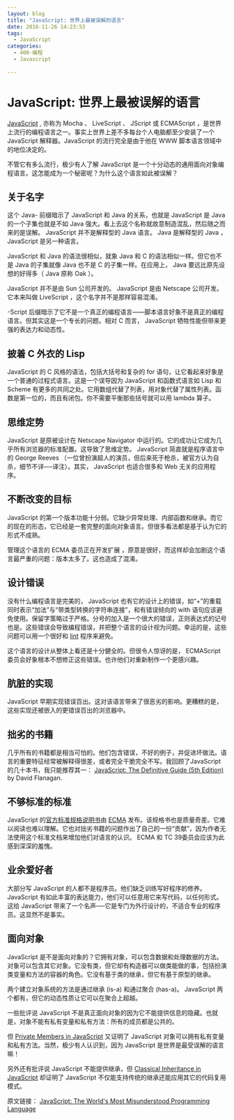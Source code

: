 ```yaml
---
layout: blog
title: "JavaScript: 世界上最被误解的语言"
date: 2016-11-26 14:23:53
tags: 
  - JavaScript
categories: 
  - 400-编程
  - Javascript
  
---
```


# JavaScript: 世界上最被误解的语言


[JavaScript](http://www.crockford.com/javascript) , 亦称为 Mocha 、 LiveScript 、 JScript 或 ECMAScript ，是世界上流行的编程语言之一。事实上世界上差不多每台个人电脑都至少安装了一个 JavaScript 解释器。JavaScript 的流行完全是由于他在 WWW 脚本语言领域中的地位决定的。

不管它有多么流行，极少有人了解 JavaScript 是一个十分动态的通用面向对象编程语言。这怎能成为一个秘密呢？为什么这个语言如此被误解？

## 关于名字

这个 Java- 前缀暗示了 JavaScript 和 Java 的关系，也就是 JavaScript 是 Java 的一个子集也就是不如 Java 强大。看上去这个名称就故意制造混乱，然后随之而来的是误解。 JavaScript 并不是解释型的 Java 语言。 Java 是解释型的 Java ， JavaScript 是另一种语言。

JavaScript 和 Java 的语法很相似，就象 Java 和 C 的语法相似一样。但它也不是 Java 的子集就像 Java 也不是 C 的子集一样。在应用上， Java 要远比原先设想的好得多（ Java 原称 Oak ）。

JavaScript 并不是由 Sun 公司开发的。 JavaScript 是由 Netscape 公司开发。它本来叫做 LiveScript ，这个名字并不是那样容易混淆。

-Script 后缀暗示了它不是一个真正的编程语言——脚本语言好象不是真正的编程语言。但其实这是一个专长的问题。相对 C 而言， JavaScript 牺牲性能但带来更强的表达力和动态性。

<!-- more -->

## 披着 C 外衣的 Lisp

JavaScript 的 C 风格的语法，包括大括号和复杂的 for  语句，让它看起来好象是一个普通的过程式语言。这是一个误导因为 JavaScript 和函数式语言如 Lisp 和 Scheme 有更多的共同之处。它用数组代替了列表，用对象代替了属性列表。函数是第一位的，而且有闭包。你不需要平衡那些括号就可以用 lambda 算子。

## 思维定势

JavaScript 是原被设计在 Netscape Navigator 中运行的。它的成功让它成为几乎所有浏览器的标准配置。这导致了思维定势。 JavaScript 简直就是程序语言中的 George  Reeves （一位曾扮演超人的演员，但后来死于枪杀，被官方认为自杀，细节不详──译注）。其实， JavaScript 也适合很多和 Web 无关的应用程序。

## 不断改变的目标

JavaScript 的第一个版本功能十分弱。它缺少异常处理、内部函数和继承。而它的现在的形态，它已经是一套完整的面向对象语言。但很多看法都是基于认为它的形式不成熟。

管理这个语言的 ECMA 委员正在开发扩展 ，原意是很好，而这样却会加剧这个语言最严重的问题：版本太多了。这也造成了混淆。

## 设计错误

没有什么编程语言是完美的， JavaScript 也有它的设计上的错误，如“+”的重载同时表示“加法”与“带类型转换的字符串连接”，和有错误倾向的 with 语句应该避免使用。保留字策略过于严格。分号的加入是一个很大的错误，正则表达式的记号也是。这些错误会导致编程错误，并把整个语言的设计视为问题。幸运的是，这些问题可以用一个很好和 [lint](http://www.jslint.com/) 程序来避免。

这个语言的设计从整体上看还是十分健全的。但很令人惊讶的是， ECMAScript 委员会好象根本不想修正这些错误。也许他们对重新制作一个更感兴趣。

## 肮脏的实现

JavaScript 早期实现错误百出。这对该语言带来了很恶劣的影响。更糟糕的是，这些实现还被嵌入的更错误百出的浏览器中。

## 拙劣的书籍

几乎所有的书籍都是相当可怕的。他们包含错误，不好的例子，并促进坏做法。语言的重要特征经常被解释得很差，或者完全干脆完全不写。我回顾了JavaScript的几十本书，我只能推荐其一： [JavaScript: The Definitive Guide (5th Edition)](http://www.amazon.com/exec/obidos/ASIN/0596101996/wrrrldwideweb) by David Flanagan. 

## 不够标准的标准

JavaScript 的[官方标准规格说明书](http://www.ecma-international.org/publications/standards/Ecma-262.htm)由 [ECMA](http://www.ecma-international.org/) 发布。该规格书也是质量奇差。它难以阅读也难以理解。它也对拙劣书籍的问题作出了自己的一份“贡献”，因为作者无法使用这个标准文档来增加他们对语言的认识。 ECMA 和 TC 39委员会应该为此感到深深的羞愧。

## 业余爱好者

大部分写 JavaScript 的人都不是程序员。他们缺乏训练写好程序的修养。 JavaScript 有如此丰富的表达能力，他们可以任意用它来写代码，以任何形式。这给 JavaScript 带来了一个名声──它是专门为外行设计的，不适合专业的程序员。这显然不是事实。

## 面向对象

JavaScript 是不是面向对象的？它拥有对象，可以包含数据和处理数据的方法。对象可以包含其它对象。它没有类，但它却有构造器可以做类能做的事，包括扮演类变量和方法的容器的角色。它没有基于类的继承，但它有基于原型的继承。

两个建立对象系统的方法是通过继承 (is-a) 和通过聚合 (has-a)。 JavaScript 两个都有，但它的动态性质让它可以在聚合上超越。

一些批评说 JavaScript 不是真正面向对象的因为它不能提供信息的隐藏。也就是，对象不能有私有变量和私有方法：所有的成员都是公共的。

但 [Private Members in JavaScript](http://www.crockford.com/javascript/private.html) 又证明了 JavaScript 对象可以拥有私有变量和私有方法。当然，极少有人认识到，因为 JavaScript 是世界是最受误解的语言嘛！

另外还有批评说 JavaScript 不能提供继承，但 [Classical Inheritance in JavaScript](http://javascript.crockford.com/inheritance.html) 却证明了 JavaScript 不仅能支持传统的继承还能应用其它的代码复用模式。


原文链接： [JavaScript: The World's Most Misunderstood Programming Language](http://javascript.crockford.com/javascript.html)
